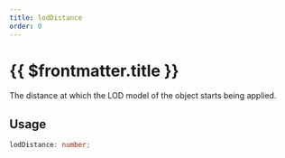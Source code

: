 ```yaml
---
title: lodDistance
order: 0
---
```


# {{ $frontmatter.title }}

The distance at which the LOD model of the object starts being applied. 

## Usage

```ts
lodDistance: number;
```
